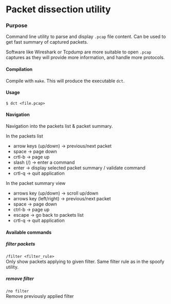 # Packet dissection utility

### Purpose

Command line utility to parse and display `.pcap` file content. Can be used to get fast summary of captured packets.

Software like Wireshark or Tcpdump are more suitable to open `.pcap` captures as they will provide more information, and handle more protocols.

#### Compilation
Compile with `make`. This will produce the executable `dct`.

#### Usage
`$ dct <file.pcap>`

#### Navigation

Navigation into the packets list & packet summary.

In the packets list
* arrow keys (up/down) -> previous/next packet
* space -> page down
* crtl-b -> page up
* slash (/) -> enter a command
* enter -> display selected packet summary / validate command
* crtl-q -> quit application

In the packet summary view
* arrows key (up/down) -> scroll up/down
* arrows key (left/right) -> previous/next packet
* space -> page down
* ctrl-b -> page up
* escape -> go back to packets list
* crtl-q -> quit application

#### Available commands

##### filter packets
`/filter <filter_rule>`
<br>
Only show packets applying to given filter. Same filter rule as in the spoofy utility.

##### remove filter
`/no filter`
<br>
Remove previously applied filter
